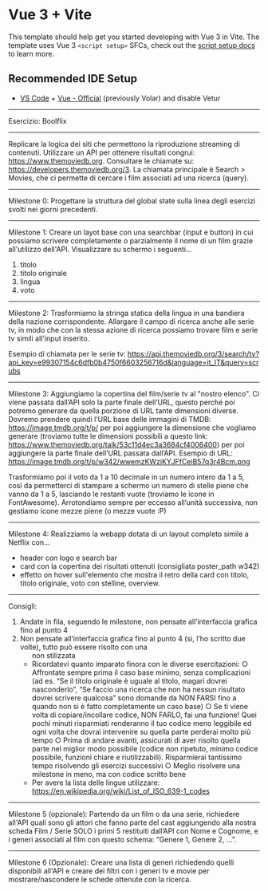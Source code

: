 # Vue 3 + Vite

This template should help get you started developing with Vue 3 in Vite. The template uses Vue 3 `<script setup>` SFCs, check out the [script setup docs](https://v3.vuejs.org/api/sfc-script-setup.html#sfc-script-setup) to learn more.

## Recommended IDE Setup

- [VS Code](https://code.visualstudio.com/) + [Vue - Official](https://marketplace.visualstudio.com/items?itemName=Vue.volar) (previously Volar) and disable Vetur

- - - - - - - - - - - - - - - - - - - - - - - - - - - - - - - - - - - - - - - - - -

Esercizio: Boolflix

- - - - - - - - - - - - - - - - - - - - - - - - - - - - - - - - - - - - - - - - - -

Replicare la logica dei siti che permettono la riproduzione streaming di contenuti.
Utilizzare un API per ottenere risultati congrui:  https://www.themoviedb.org. Consultare le chiamate su: https://developers.themoviedb.org/3.
La chiamata principale è Search > Movies, che ci permette di cercare i film associati ad una ricerca (query).

- - - - - - - - - - - - - - - - - - - - - - - - - - - - - - - - - - - - - - - - - -

Milestone 0:
Progettare la struttura del global state sulla linea degli esercizi svolti nei giorni precedenti.

- - - - - - - - - - - - - - - - - - - - - - - - - - - - - - - - - - - - - - - - - -

Milestone 1:
Creare un layot base con una searchbar (input e button) in cui possiamo scrivere completamente o parzialmente il nome di un film grazie all'utilizzo dell'API.
Visualizzare su schermo i seguenti...
1. titolo
2. titolo originale
3. lingua
4. voto

- - - - - - - - - - - - - - - - - - - - - - - - - - - - - - - - - - - - - - - - - -

Milestone 2:
Trasformiamo la stringa statica della lingua in una bandiera della nazione corrispondente.
Allargare il campo di ricerca anche alle serie tv, in modo che con la stessa azione di ricerca possiamo trovare film e serie tv simili all'input inserito.

Esempio di chiamata per le serie tv:
https://api.themoviedb.org/3/search/tv?api_key=e99307154c6dfb0b4750f6603256716d&language=it_IT&query=scrubs

- - - - - - - - - - - - - - - - - - - - - - - - - - - - - - - - - - - - - - - - - -

Milestone 3:
Aggiungiamo la copertina del film/serie tv al "nostro elenco".
Ci viene passata dall’API solo la parte finale dell’URL, questo
perché poi potremo generare da quella porzione di URL tante dimensioni diverse.
Dovremo prendere quindi l’URL base delle immagini di TMDB:
https://image.tmdb.org/t/p/ per poi aggiungere la dimensione che vogliamo generare
(troviamo tutte le dimensioni possibili a questo link:
https://www.themoviedb.org/talk/53c11d4ec3a3684cf4006400) per poi aggiungere la
parte finale dell’URL passata dall’API.
Esempio di URL:
https://image.tmdb.org/t/p/w342/wwemzKWzjKYJFfCeiB57q3r4Bcm.png

Trasformiamo poi il voto da 1 a 10 decimale in un numero intero da 1 a 5, così da
permetterci di stampare a schermo un numero di stelle piene che vanno da 1 a 5,
lasciando le restanti vuote (troviamo le icone in FontAwesome).
Arrotondiamo sempre per eccesso all’unità successiva, non gestiamo icone mezze
piene (o mezze vuote :P)

- - - - - - - - - - - - - - - - - - - - - - - - - - - - - - - - - - - - - - - - - -

Milestone 4:
Realizziamo la webapp dotata di un layout completo simile a Netflix con...
- header con logo e search bar
- card con la copertina dei risultati ottenuti (consigliata poster_path w342)
- effetto on hover sull'elemento che mostra il retro della card con titolo, titolo originale, voto con stelline, overview.

- - - - - - - - - - - - - - - - - - - - - - - - - - - - - - - - - - - - - - - - - -

Consigli:
1. Andate in fila, seguendo le milestone, non pensate all’interfaccia grafica fino
al punto 4
2. Non pensate all’interfaccia grafica fino al punto 4 (si, l’ho scritto due volte),
tutto può essere risolto con una <ul> non stilizzata
3. Ricordatevi quanto imparato finora con le diverse esercitazioni:
○ Affrontate sempre prima il caso base minimo, senza complicazioni (ad
es. “Se il titolo originale è uguale al titolo, magari dovrei nasconderlo”,
“Se faccio una ricerca che non ha nessun risultato dovrei scrivere
qualcosa” sono domande da NON FARSI fino a quando non si è fatto
completamente un caso base)
○ Se ti viene volta di copiare/incollare codice, NON FARLO, fai una
funzione! Quei pochi minuti risparmiati renderanno il tuo codice meno
leggibile ed ogni volta che dovrai intervenire su quella parte perderai
molto più tempo
○ Prima di andare avanti, assicurati di aver risolto quella parte nel miglior
modo possibile (codice non ripetuto, minimo codice possibile, funzioni
chiare e riutilizzabili). Risparmierai tantissimo tempo risolvendo gli
esercizi successivi
○ Meglio risolvere una milestone in meno, ma con codice scritto bene
4. Per avere la lista delle lingue utilizzare:
https://en.wikipedia.org/wiki/List_of_ISO_639-1_codes

- - - - - - - - - - - - - - - - - - - - - - - - - - - - - - - - - - - - - - - - - -

Milestone 5 (opzionale):
Partendo da un film o da una serie, richiedere all'API quali sono gli attori che fanno
parte del cast aggiungendo alla nostra scheda Film / Serie SOLO i primi 5 restituiti
dall’API con Nome e Cognome, e i generi associati al film con questo schema:
“Genere 1, Genere 2, ...”.

- - - - - - - - - - - - - - - - - - - - - - - - - - - - - - - - - - - - - - - - - -

Milestone 6 (Opzionale):
Creare una lista di generi richiedendo quelli disponibili all'API e creare dei filtri con i
generi tv e movie per mostrare/nascondere le schede ottenute con la ricerca.